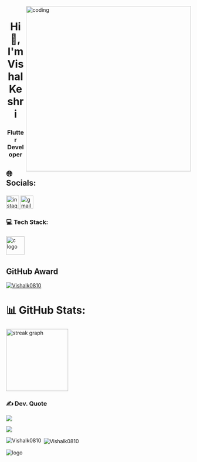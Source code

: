 
<img align="right" alt="coding" width="450" src="https://media.tenor.com/NOYF3f82b_gAAAAC/programmer.gif">
<h1 align="center">Hi 👋, I'm Vishal Keshri</h1>
<h3 align="center">Flutter Developer</h3>

## 🌐 Socials:
###

<div align="left">
  <a href="https://www.instagram.com/_vishal__0810/" target="_blank">
    <img src="https://img.shields.io/static/v1?message=Instagram&logo=instagram&label=&color=E4405F&logoColor=white&labelColor=&style=for-the-badge" height="35" alt="instagram logo"  />
  </a>
  <a href="vishalkeshri858@gmail.com" target="_blank">
    <img src="https://img.shields.io/static/v1?message=Gmail&logo=gmail&label=&color=D14836&logoColor=white&labelColor=&style=for-the-badge" height="35" alt="gmail logo"  />
  </a>
  <!--<a href="https://www.linkedin.com/in/akhil-sodvadiya-2a1040257/" target="_blank">
    <img src="https://img.shields.io/static/v1?message=LinkedIn&logo=linkedin&label=&color=0077B5&logoColor=white&labelColor=&style=for-the-badge" height="35" alt="linkedin logo"  />
  </a>
  <a href="https://twitter.com/TheAkhilSarkar" target="_blank">
    <img src="https://img.shields.io/static/v1?message=Twitter&logo=twitter&label=&color=1DA1F2&logoColor=white&labelColor=&style=for-the-badge" height="35" alt="twitter logo"  />
  </a>-->
</div>

###


### 💻 Tech Stack:


###

<div align="left">
  <img src="https://cdn.jsdelivr.net/gh/devicons/devicon/icons/c/c-original.svg" height="50" alt="c logo"  />
  <img width="15" />
  

###

## GitHub Award
<p align="left"> <a href="https://github.com/ryo-ma/github-profile-trophy"><img src="https://github-profile-trophy.vercel.app/?username=Vishalk0810" alt="Vishalk0810" /></a> </p>

# 📊 GitHub Stats:
###

<div align="left">
  <img src="https://streak-stats.demolab.com?user=Vishalk0810&locale=en&mode=daily&theme=default&hide_border=false&border_radius=5&order=3" height="169" alt="streak graph"  />
</div>

###

### ✍️ Dev. Quote
![](https://quotes-github-readme.vercel.app/api?type=horizontal&theme=dark)


[![](https://visitcount.itsvg.in/api?id=Vishalk0810&icon=0&color=0)](https://visitcount.itsvg.in)

<!-- Proudly created with GPRM ( https://gprm.itsvg.in ) -->



<p><img align="left" src="https://github-readme-stats.vercel.app/api/top-langs?username=Vishalk0810&show_icons=true&locale=en&layout=compact" alt="Vishalk0810" /></p>

<p>&nbsp;<img align="center" src="https://github-readme-stats.vercel.app/api?username=Vishalk0810&show_icons=true&locale=en" alt="Vishalk0810" /></p>

![logo](https://github.com/Vishalk0810/Vishalk0810/blob/main/687474703a2f2f692e696d6775722e636f6d2f6337476d414a662e706e67.png)
